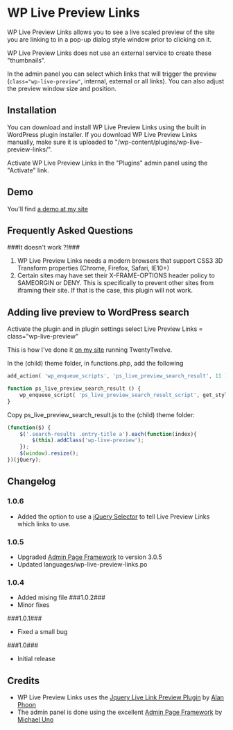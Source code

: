 WP Live Preview Links
=====================


WP Live Preview Links allows you to see a live scaled preview of the site you are linking to in a pop-up dialog style window prior to clicking on it.

WP Live Preview Links does not use an external service to create these "thumbnails".

In the admin panel you can select which links that will trigger the preview (`class="wp-live-preview"`, internal, external or all links). You can also adjust the preview window size and position.


Installation 
-------------

You can download and install WP Live Preview Links using the built in WordPress plugin installer. If you download WP Live Preview Links manually, make sure it is uploaded to "/wp-content/plugins/wp-live-preview-links/".

Activate WP Live Preview Links in the "Plugins" admin panel using the "Activate" link.

Demo
-------

You'll find [a demo at my site](http://soderlind.no/wp-live-preview-links/#demo)

Frequently Asked Questions 
--------------------------

###It doesn't work ?!###

1. WP Live Preview Links needs a modern browsers that support CSS3 3D Transform properties (Chrome, Firefox, Safari, IE10+)
1. Certain sites may have set their X-FRAME-OPTIONS header policy to SAMEORGIN or DENY. This is specifically to prevent other sites from iframing their site. If that is the case, this plugin will not work.


Adding live preview to WordPress search
---------------------------------------

Activate the plugin and in plugin settings select Live Preview Links = class="wp-live-preview"

This is how I've done it [on my site](http://soderlind.no/?s=plugin) running TwentyTwelve.

In the (child) theme folder, in functions.php, add the following

```php
add_action( 'wp_enqueue_scripts', 'ps_live_preview_search_result', 11 );

function ps_live_preview_search_result () {
	wp_enqueue_script( 'ps_live_preview_search_result_script', get_stylesheet_directory_uri() .  '/ps_live_preview_search_result.js', array('wp-live-preview-links'), false, true );
}
```

Copy ps_live_preview_search_result.js to the (child) theme folder:
```javascript
(function($) {
	$('.search-results .entry-title a').each(function(index){
		$(this).addClass('wp-live-preview');
	});
	$(window).resize();
})(jQuery);
```


Changelog
---------
### 1.0.6 ###
* Added the option to use a [jQuery Selector](http://www.w3schools.com/jquery/jquery_ref_selectors.asp) to tell Live Preview Links which links to use.

### 1.0.5 ###
* Upgraded [Admin Page Framework](http://wordpress.org/plugins/admin-page-framework/) to version 3.0.5
* Updated languages/wp-live-preview-links.po

### 1.0.4 ###
* Added mising file
###1.0.2###
* Minor fixes

###1.0.1###
* Fixed a small bug

###1.0###
* Initial release


Credits
-------
* WP Live Preview Links uses the [Jquery Live Link Preview Plugin](https://github.com/alanphoon/jquery-live-preview)  by [Alan Phoon](http://www.ampedupdesigns.com/about)
* The admin panel is done using the excellent [Admin Page Framework](http://wordpress.org/plugins/admin-page-framework/) by [Michael Uno](http://michaeluno.jp/)
